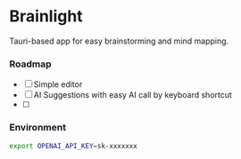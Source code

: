 # Brainlight

Tauri-based app for easy brainstorming and mind mapping.

### Roadmap

- [ ] Simple editor
- [ ] AI Suggestions with easy AI call by keyboard shortcut
- [ ]

### Environment

```bash
export OPENAI_API_KEY=sk-xxxxxxx
```
